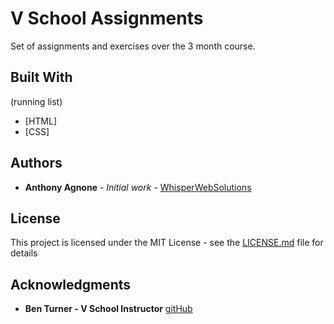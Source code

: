 # V School Assignments

Set of assignments and exercises over the 3 month course.

## Built With

(running list)

- [HTML]
- [CSS]

## Authors

- **Anthony Agnone** - _Initial work_ - [WhisperWebSolutions](https://github.com/anthonyAgnone)

## License

This project is licensed under the MIT License - see the [LICENSE.md](LICENSE.md) file for details

## Acknowledgments

- **Ben Turner - V School Instructor** [gitHub](https://github.com/bbgrabbag)
